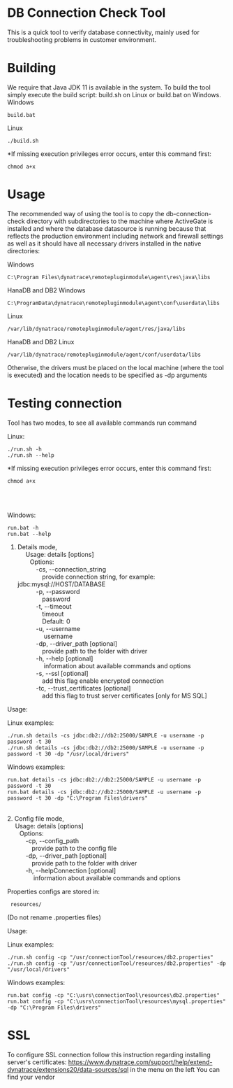 # DB Connection Check Tool

This is a quick tool to verify database connectivity, mainly used for
troubleshooting problems in customer environment.
<br>
# Building
We require that Java JDK 11 is available in the system. To build the tool simply execute the build script: build.sh on Linux or build.bat on Windows.
Windows
```
build.bat
```
Linux
```
./build.sh
```
*If missing execution privileges error occurs, enter this command first:
```
chmod a+x
```

# Usage
The recommended way of using the tool is to copy the db-connection-check directory with subdirectories to the machine where ActiveGate is installed and where the database datasource is running because that reflects the production environment including network and firewall settings as well as it should have all necessary drivers installed in the native directories:

Windows
```
C:\Program Files\dynatrace\remotepluginmodule\agent\res\java\libs
```
HanaDB and DB2 Windows
```
C:\ProgramData\dynatrace\remotepluginmodule\agent\conf\userdata\libs
```
Linux
```
/var/lib/dynatrace/remotepluginmodule/agent/res/java/libs
```
HanaDB and DB2 Linux
```
/var/lib/dynatrace/remotepluginmodule/agent/conf/userdata/libs
```

Otherwise, the drivers must be placed on the local machine (where the tool is executed) 
and the location needs to be specified as -dp arguments
# Testing connection

Tool has two modes, to see all available commands run command

Linux:
```
./run.sh -h
./run.sh --help
```

*If missing execution privileges error occurs, enter this command first:
```
chmod a+x
```
<br>
<br>

Windows:
```
run.bat -h
run.bat --help
```


1. Details mode,</br>
    &emsp; Usage: details [options]<br />
    &emsp;&emsp;Options:<br />
    &emsp;&emsp;&emsp;-cs, --connection_string<br />
    &emsp;&emsp;&emsp;&emsp;provide connection string, for example: jdbc:mysql://HOST/DATABASE<br />
    &emsp;&emsp;&emsp;-p, --password<br />
    &emsp;&emsp;&emsp;&emsp;password <br />
    &emsp;&emsp;&emsp;-t, --timeout<br />
    &emsp;&emsp;&emsp;&emsp;timeout<br />
    &emsp;&emsp;&emsp;&emsp;Default: 0<br />
    &emsp;&emsp;&emsp;-u, --username<br />
    &emsp;&emsp;&emsp;&emsp; username<br />
    &emsp;&emsp;&emsp;-dp, --driver_path [optional]<br />
    &emsp;&emsp;&emsp;&emsp;provide path to the folder with driver<br />
    &emsp;&emsp;&emsp;-h, --help [optional]<br /> 
    &emsp;&emsp;&emsp;&emsp; information about available commands and options<br />
    &emsp;&emsp;&emsp;-s, --ssl [optional]<br />
    &emsp;&emsp;&emsp;&emsp;add this flag enable encrypted connection<br />
    &emsp;&emsp;&emsp;-tc, --trust_certificates [optional]<br />
    &emsp;&emsp;&emsp;&emsp;add this flag to trust server certificates [only for MS SQL]<br />


Usage:

Linux examples:
```
./run.sh details -cs jdbc:db2://db2:25000/SAMPLE -u username -p password -t 30
./run.sh details -cs jdbc:db2://db2:25000/SAMPLE -u username -p password -t 30 -dp "/usr/local/drivers"
```
Windows examples:
```
run.bat details -cs jdbc:db2://db2:25000/SAMPLE -u username -p password -t 30
run.bat details -cs jdbc:db2://db2:25000/SAMPLE -u username -p password -t 30 -dp "C:\Program Files\drivers"
```
<br/>
2. Config file mode,<br />
    &emsp; Usage: details [options]<br />
    &emsp;&emsp;Options:<br />
    &emsp;&emsp;&emsp;-cp, --config_path<br />
    &emsp;&emsp;&emsp;&emsp;provide path to the config file<br />
    &emsp;&emsp;&emsp;-dp, --driver_path [optional]<br />
    &emsp;&emsp;&emsp;&emsp;provide path to the folder with driver<br />
    &emsp;&emsp;&emsp;-h, --helpConnection [optional]<br/>
    &emsp;&emsp;&emsp;&emsp; information about available commands and options 

Properties configs are stored in: <br />
```
 resources/
```
(Do not rename .properties files)

Usage:

Linux examples:
```
./run.sh config -cp "/usr/connectionTool/resources/db2.properties"
./run.sh config -cp "/usr/connectionTool/resources/db2.properties" -dp "/usr/local/drivers"
```
Windows examples:
```
run.bat config -cp "C:\usrs\connectionTool\resources\db2.properties"
run.bat config -cp "C:\usrs\connectionTool\resources\mysql.properties" -dp "C:\Program Files\drivers"
```
# SSL
To configure SSL connection follow this instruction regarding installing server's certificates:
 https://www.dynatrace.com/support/help/extend-dynatrace/extensions20/data-sources/sql
 in the menu on the left You can find your vendor 
